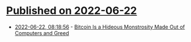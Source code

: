 # [Published on 2022-06-22](index.md)

* [2022-06-22, 08:18:56](https://news.ycombinator.com/item?id=31833316) - [Bitcoin Is a Hideous Monstrosity Made Out of Computers and Greed](https://medium.com/@michelcryptdamus/cryptocurrency-is-a-hideous-monstrosity-made-out-of-computers-and-greed-that-must-be-destroyed-99c26a1bbbaf)
